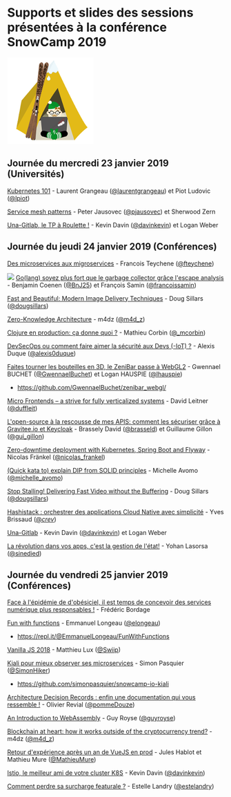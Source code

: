 # Supports et slides des sessions présentées à la conférence SnowCamp 2019


![Logo SnowCamp](https://github.com/marcnazarian/supports-sessions-snowcamp-2018/blob/master/alpes-snow-full-illustration-orig.png)


## Journée du mercredi 23 janvier 2019 (Universités)

[Kubernetes 101](https://training.codeforcloud.tech) - Laurent Grangeau ([@laurentgrangeau](https://twitter.com/laurentgrangeau)) et Piot Ludovic ([@lpiot](https://twitter.com/lpiot))


[Service mesh patterns](https://schd.ws/hosted_files/snowcamp2019/01/service-mesh-patterns.pptx) - Peter Jausovec ([@pjausovec](https://twitter.com/pjausovec)) et Sherwood Zern


[Una-Gitlab, le TP à Roulette !](https://gitlab-workshop.gitlab.io/gitlab-workshop/gitlab-workshop/1.0.0/introduction.html) - Kevin Davin ([@davinkevin](https://twitter.com/davinkevin)) et Logan Weber



## Journée du jeudi 24 janvier 2019 (Conférences)

[Des microservices aux migroservices](http://bit.ly/MigroserviceSnowcamp) - Francois Teychene ([@fteychene](https://twitter.com/fteychene))


![](http://www.michelin.co.uk/content/img/newHomepage/social-icons/youtube.png) [Go(lang) soyez plus fort que le garbage collector grâce l'escape analysis](https://www.youtube.com/watch?v=GTIk8fcKQFQ) - Benjamin Coenen ([@BnJ25](https://twitter.com/BnJ25)) et François Samin ([@francoissamin](https://twitter.com/francoissamin))


[Fast and Beautiful: Modern Image Delivery Techniques](https://www.slideshare.net/dougsillars/snowcamp-fastandbeautiful) - Doug Sillars ([@dougsillars](https://twitter.com/dougsillars))


[Zero-Knowledge Architecture](https://preview.talks.m4dz.net/zka/fr/#/) - m4dz ([@m4d_z](https://twitter.com/m4d_z))


[Clojure en production: ça donne quoi ?](https://mcorbin.fr/pdf/slides/clojure_snowcamp.pdf) - Mathieu Corbin ([@_mcorbin](https://twitter.com/_mcorbin))


[DevSecOps ou comment faire aimer la sécurité aux Devs (-IoT) ?](https://speakerdeck.com/alexisduque/devsecops-ou-comment-faire-aimer-la-securite-aux-devs-iot) - Alexis Duque ([@alexis0duque](https://twitter.com/alexis0duque))


[Faites tourner les bouteilles en 3D, le ZeniBar passe à WebGL2](https://zenibar-webgl-snowcamp-2019.firebaseapp.com/presentation/bonsoir/index.html) - Gwennael BUCHET ([@GwennaelBuchet](https://twitter.com/GwennaelBuchet)) et Logan HAUSPIE ([@lhauspie](https://twitter.com/lhauspie))
* https://github.com/GwennaelBuchet/zenibar_webgl/


[Micro Frontends – a strive for fully verticalized systems](https://speakerdeck.com/duffleit/microfrontends-c587441e-d8e7-4883-9e14-c9dfaf8e36e3) - David Leitner ([@duffleit](https://twitter.com/duffleit))


[L'open-source à la rescousse de mes APIS: comment les sécuriser grâce à Gravitee.io et Keycloak](https://docs.google.com/presentation/d/1f8DqS_079pEkgE_xw9BkARrqYgrnpPe-oIGJBpmqXxw/present?pli=1&slide=id.p) - Brassely David ([@brasseld](https://twitter.com/brasseld)) et Guillaume Gillon ([@gui_gillon](https://twitter.com/gui_gillon))


[Zero-downtime deployment with Kubernetes, Spring Boot and Flyway](https://t.co/Phf1T2DzWZ) - Nicolas Fränkel ([@nicolas_frankel](https://twitter.com/nicolas_frankel))


[(Quick kata to) explain DIP from SOLID principles](https://github.com/mavomo/simplified-birthday-greeter) - Michelle Avomo ([@michelle_avomo](https://twitter.com/michelle_avomo))


[Stop Stalling! Delivering Fast Video without the Buffering](https://www.slideshare.net/dougsillars/video-performance-snowcamp) - Doug Sillars ([@dougsillars](https://twitter.com/dougsillars))


[Hashistack : orchestrer des applications Cloud Native avec simplicité](https://speakerdeck.com/eunomie/hashistack-orchestrer-des-applications-cloud-native-avec-simplicite) - Yves Brissaud ([@_crev_](https://twitter.com/_crev_))


[Una-Gitlab](http://bit.ly/unagitlab) - Kevin Davin ([@davinkevin](https://twitter.com/davinkevin)) et Logan Weber


[La révolution dans vos apps, c'est la gestion de l'état!](https://speakerdeck.com/sinedied/the-revolution-in-your-apps-is-called-state-management) - Yohan Lasorsa ([@sinedied](https://twitter.com/sinedied))



## Journée du vendredi 25 janvier 2019 (Conférences)


[Face à l'épidémie de d'obésiciel, il est temps de concevoir des services numérique plus responsables !](https://schd.ws/hosted_files/snowcamp2019/dd/2019-01-25-SnowCamp-ecodesign-v0.2.pdf) - Frédéric Bordage


[Fun with functions](https://docs.google.com/presentation/d/18-7j1bRotRot-OdarL_yXPENto-ZCG45qL6Pt6qqIcA) - Emmanuel Longeau ([@elongeau](https://twitter.com/elongeau))
* https://repl.it/@EmmanuelLongeau/FunWithFunctions


[Vanilla JS 2018](https://t.co/gSGk6HuikA) - Matthieu Lux ([@Swiip](https://twitter.com/Swiip))


[Kiali pour mieux observer ses microservices](https://schd.ws/hosted_files/snowcamp2019/a6/Snowcamp%20Kiali.pdf) - Simon Pasquier ([@SimonHiker](https://twitter.com/SimonHiker))
* https://github.com/simonpasquier/snowcamp-io-kiali


[Architecture Decision Records : enfin une documentation qui vous ressemble !](https://docs.google.com/presentation/d/1U8N_BZQfqZAsrfu1XTVr_eT1j5fggZAhofwx2crLdsQ) - Olivier Revial ([@pommeDouze](https://twitter.com/pommeDouze))


[An Introduction to WebAssembly](https://github.com/guyroyse/intro-to-webassembly) - Guy Royse ([@guyroyse](https://twitter.com/guyroyse))


[Blockchain at heart: how it works outside of the cryptocurrency trend?](https://talks.m4dz.net/blockchain-at-heart/fr/) - m4dz ([@m4d_z](https://twitter.com/m4d_z))


[Retour d'expérience après un an de VueJS en prod](https://t.co/nuyd9IglQU) - Jules Hablot et Mathieu Mure ([@MathieuMure](https://twitter.com/MathieuMure))


[Istio, le meilleur ami de votre cluster K8S](https://t.co/NbbwEomJCD) - Kevin Davin ([@davinkevin](https://twitter.com/davinkevin))

[Comment perdre sa surcharge featurale ?](https://docs.google.com/presentation/d/1ecjXZP5J6a1NdQHwda5yarGqeW4kojiEpWErcj60olA/preview?slide=id.g423af81012_0_96) - Estelle Landry ([@estelandry](https://twitter.com/estelandry))


